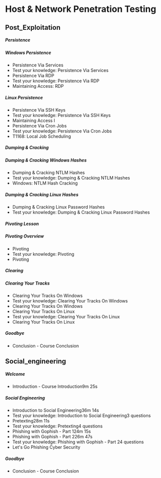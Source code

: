 # Host & Network Penetration Testing
## Post_Exploitation
##### Persistence
##### Windows Persistence
- Persistence Via Services
- Test your knowledge: Persistence Via Services
- Persistence Via RDP
- Test your knowledge: Persistence Via RDP
- Maintaining Access: RDP
##### Linux Persistence
- Persistence Via SSH Keys
- Test your knowledge: Persistence Via SSH Keys
- Maintaining Access I
- Persistence Via Cron Jobs
- Test your knowledge: Persistence Via Cron Jobs
- T1168: Local Job Scheduling
##### Dumping & Cracking
##### Dumping & Cracking Windows Hashes
- Dumping & Cracking NTLM Hashes
- Test your knowledge: Dumping & Cracking NTLM Hashes
- Windows: NTLM Hash Cracking
##### Dumping & Cracking Linux Hashes
- Dumping & Cracking Linux Password Hashes
- Test your knowledge: Dumping & Cracking Linux Password Hashes
##### Pivoting Lesson
##### Pivoting Overview
- Pivoting
- Test your knowledge: Pivoting
- Pivoting
##### Clearing
##### Clearing Your Tracks
- Clearing Your Tracks On Windows
- Test your knowledge: Clearing Your Tracks On Windows
- Clearing Your Tracks On Windows
- Clearing Your Tracks On Linux
- Test your knowledge: Clearing Your Tracks On Linux
- Clearing Your Tracks On Linux
##### Goodbye
- Conclusion - Course Conclusion
## Social_engineering
##### Welcome
- Introduction - Course Introduction9m 25s
##### Social Engineering
- Introduction to Social Engineering36m 14s
- Test your knowledge: Introduction to Social Engineering3 questions
- Pretexting28m 11s
- Test your knowledge: Pretexting4 questions
- Phishing with Gophish - Part 124m 15s
- Phishing with Gophish - Part 226m 47s
- Test your knowledge: Phishing with Gophish - Part 24 questions
- Let's Go Phishing Cyber Security
##### Goodbye
- Conclusion - Course Conclusion
